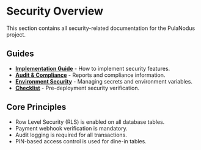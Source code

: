 # Security Overview

This section contains all security-related documentation for the PulaNodus project.

## Guides
- [**Implementation Guide**](./implementation-guide.md) - How to implement security features.
- [**Audit & Compliance**](./audit-and-compliance.md) - Reports and compliance information.
- [**Environment Security**](./environment-security.md) - Managing secrets and environment variables.
- [**Checklist**](./checklist.md) - Pre-deployment security verification.

## Core Principles
- Row Level Security (RLS) is enabled on all database tables.
- Payment webhook verification is mandatory.
- Audit logging is required for all transactions.
- PIN-based access control is used for dine-in tables.
